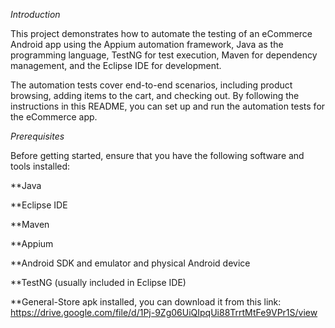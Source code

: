 *Introduction*

This project demonstrates how to automate the testing of an eCommerce Android app using the Appium automation framework, Java as the programming language, TestNG for test execution, Maven for dependency management, and the Eclipse IDE for development.

The automation tests cover end-to-end scenarios, including product browsing, adding items to the cart, and checking out. By following the instructions in this README, you can set up and run the automation tests for the eCommerce app.

*Prerequisites*

Before getting started, ensure that you have the following software and tools installed:

 **Java

 **Eclipse IDE

 **Maven

 **Appium

 **Android SDK and emulator and physical Android device

 **TestNG (usually included in Eclipse IDE)

 **General-Store apk installed, you can download it from this link: https://drive.google.com/file/d/1Pj-9Zg06UiQIpqUi88TrrtMtFe9VPr1S/view
